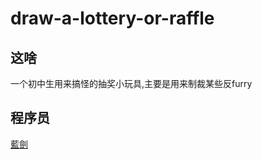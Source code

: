 # draw-a-lottery-or-raffle

## 这啥
一个初中生用来搞怪的抽奖小玩具,主要是用来制裁某些反furry

## 程序员
[藍劍](https://v.douyin.com/if6REAje)
